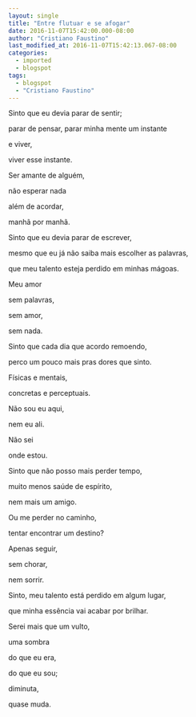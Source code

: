 ```yaml
---
layout: single
title: "Entre flutuar e se afogar"
date: 2016-11-07T15:42:00.000-08:00
author: "Cristiano Faustino"
last_modified_at: 2016-11-07T15:42:13.067-08:00
categories:
  - imported
  - blogspot
tags:
  - blogspot
  - "Cristiano Faustino"
---
```


Sinto que eu devia parar de sentir;



parar de pensar, parar minha mente um instante



e viver,



viver esse instante.



Ser amante de alguém,



não esperar nada



além de acordar,



manhã por manhã.







Sinto que eu devia parar de escrever,



mesmo que eu já não saiba mais escolher as palavras,



que meu talento esteja perdido em minhas mágoas.



Meu amor



sem palavras,



sem amor,



sem nada.







Sinto que cada dia que acordo remoendo,



perco um pouco mais pras dores que sinto.



Físicas e mentais,



concretas e perceptuais.



Não sou eu aqui,



nem eu ali.



Não sei



onde estou.







Sinto que não posso mais perder tempo,



muito menos saúde de espírito,



nem mais um amigo.



Ou me perder no caminho,



tentar encontrar um destino?



Apenas seguir,



sem chorar,



nem sorrir.







Sinto, meu talento está perdido em algum lugar,



que minha essência vai acabar por brilhar.



Serei mais que um vulto,



uma sombra



do que eu era,



do que eu sou;



diminuta,



quase muda.









